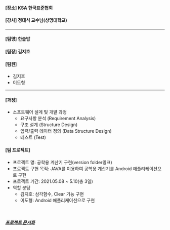 
#### [장소] KSA 한국표준협회
#### [강사] 정대식 교수님(상명대학교)

---
#### [팀명] 한솥밥

#### [팀장] 김지호

#### [팀원]
- 김지호
- 이도형

---
#### [과정]
- 소프트웨어 설계 및 개발 과정
  - 요구사항 분석 (Requirement Analysis)
  - 구조 설계 (Structure Design)
  - 입력/출력 데이터 정의 (Data Structure Design)
  - 테스트 (Test)

#### [팀 프로젝트]
- 프로젝트 명: 공학용 계산기 구현(version folder링크)
- 프로젝트 구현 목적: JAVA를 이용하여 공학용 계산기를 Android 애플리케이션으로 구현
- 프로젝트 기간: 2021.05.08 ~ 5.10(총 3일)
- 역할 분담
  - 김지호: 삼각함수, Clear 기능 구현
  - 이도형: Android 애플리케이션으로 구현
<br/>

##### [프로젝트 문서화][doclink]

[doclink]: https://github.com/Kim-Ziho/KSA_Calculator/blob/main/document/Calc.md "go doc"

